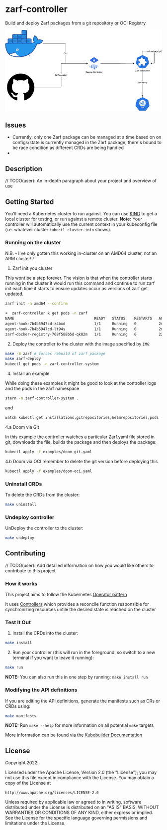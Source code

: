 # zarf-controller

Build and deploy Zarf packages from a git repository or OCI Registry


![Zarf Controller Diagram](./Zarf-Controller.drawio.png)


## Issues

* Currently, only one Zarf package can be managed at a time based on on configs/state is currently managed in the Zarf package, there's bound to be race condition as different CRDs are being handled
* 

## Description
// TODO(user): An in-depth paragraph about your project and overview of use

## Getting Started
You’ll need a Kubernetes cluster to run against. You can use [KIND](https://sigs.k8s.io/kind) to get a local cluster for testing, or run against a remote cluster.
**Note:** Your controller will automatically use the current context in your kubeconfig file (i.e. whatever cluster `kubectl cluster-info` shows).

### Running on the cluster

N.B. - I've only gotten this working in-cluster on an AMD64 cluster, not an ARM cluster!!!



1. Zarf init you cluster

This wont be a step forever.  The vision is that when the controller starts running in the cluster it would run this command and continue to run zarf init each time it starts to ensure updates occur as versions of zarf get updated.

```sh
zarf init -a amd64 --confirm
```

```sh
➜  zarf-controller k get pods -n zarf
NAME                                    READY   STATUS    RESTARTS   AGE
agent-hook-7b4b5947cd-z4bxd             1/1     Running   0          2m10s
agent-hook-7b4b5947cd-lt94s             1/1     Running   0          2m10s
zarf-docker-registry-768f588b5d-qk82m   1/1     Running   0          22s
```
	
2. Deploy the controller to the cluster with the image specified by `IMG`:

```sh
make -B zarf # forces rebuild of zarf package
make zarf-deploy
kubectl get pods -n zarf-controller-system
```

4. Install an example

While doing these examples it might be good to look at the controller logs and the pods in the zarf namespace

```sh
stern -n zarf-controller-system .
```

and

```sh
watch kubectl get installations,gitrepositories,helmrepositories,pods -A
```


4.a Doom via Git

In this example the controller watches a particular Zarf.yaml file stored in git, downloads the file, builds the package and then deploys the package:

```sh
kubectl apply -f examples/doom-git.yaml
```


4.b Doom via OCI
remember to delete the git version before deploying this

```sh
kubectl apply -f examples/doom-oci.yaml
```


### Uninstall CRDs
To delete the CRDs from the cluster:

```sh
make uninstall
```

### Undeploy controller
UnDeploy the controller to the cluster:

```sh
make undeploy
```

## Contributing
// TODO(user): Add detailed information on how you would like others to contribute to this project

### How it works
This project aims to follow the Kubernetes [Operator pattern](https://kubernetes.io/docs/concepts/extend-kubernetes/operator/)

It uses [Controllers](https://kubernetes.io/docs/concepts/architecture/controller/) 
which provides a reconcile function responsible for synchronizing resources untile the desired state is reached on the cluster 

### Test It Out
1. Install the CRDs into the cluster:

```sh
make install
```

2. Run your controller (this will run in the foreground, so switch to a new terminal if you want to leave it running):

```sh
make run
```

**NOTE:** You can also run this in one step by running: `make install run`

### Modifying the API definitions
If you are editing the API definitions, generate the manifests such as CRs or CRDs using:

```sh
make manifests
```

**NOTE:** Run `make --help` for more information on all potential `make` targets

More information can be found via the [Kubebuilder Documentation](https://book.kubebuilder.io/introduction.html)

## License

Copyright 2022.

Licensed under the Apache License, Version 2.0 (the "License");
you may not use this file except in compliance with the License.
You may obtain a copy of the License at

    http://www.apache.org/licenses/LICENSE-2.0

Unless required by applicable law or agreed to in writing, software
distributed under the License is distributed on an "AS IS" BASIS,
WITHOUT WARRANTIES OR CONDITIONS OF ANY KIND, either express or implied.
See the License for the specific language governing permissions and
limitations under the License.

